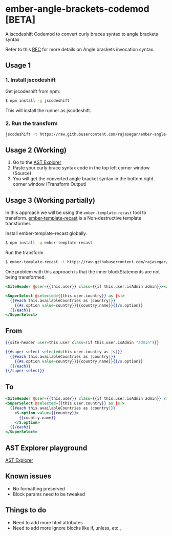 # ember-angle-brackets-codemod [BETA]
A jscodeshift Codemod to convert curly braces syntax to angle brackets syntax

Refer to this [RFC](https://github.com/emberjs/rfcs/blob/master/text/0311-angle-bracket-invocation.md) for more details on Angle brackets invocation syntax.

## Usage 1 

### 1. Install jscodeshift
Get jscodeshift from npm:

```sh
$ npm install -g jscodeshift
```
This will install the runner as jscodeshift.

### 2. Run the transform

```sh
jscodeshift -t https://raw.githubusercontent.com/rajasegar/ember-angle-brackets-codemods/master/transforms/angle-brackets-syntax.js --extensions=hbs app/templates
```


## Usage 2 (Working)

1. Go to the [AST Explorer](https://astexplorer.net/#/gist/b128d5545d7ccc52400b922f3b5010b4/571266d8c29cb8eb1bd5730c0c388526081cce46)
2. Paste your curly brace syntax code in the top left corner window (Source)
3. You will get the converted angle bracket syntax in the bottom right corner window (Transform Output)

## Usage 3 (Working partially)
In this approach we will be using the `ember-template-recast` tool  to transform.
[ember-template-recast](https://github.com/ember-template-lint/ember-template-recast) is a Non-destructive template transformer.

Install ember-template-recast globally.
```sh
$ npm install -g ember-template-recast
```

Run the transform
```sh
$ ember-template-recast -t https://raw.githubusercontent.com/rajasegar/ember-angle-brackets-codemods/master/transforms/etr-transform.js app/templates
```

One problem with this approach is that the inner blockStatements are not being transformed.

```hbs
<SiteHeader @user={{this.user}} class={{if this.user.isAdmin admin}}></SiteHeader>

<SuperSelect @selected={{this.user.country}} as |s|>
  {{#each this.availableCountries as |country|}}
    {{#s.option value=country}}{{country.name}}{{/s.option}}
  {{/each}}
</SuperSelect>
```



## From
```hbs
{{site-header user=this.user class=(if this.user.isAdmin "admin")}}

{{#super-select selected=this.user.country as |s|}}
  {{#each this.availableCountries as |country|}}
    {{#s.option value=country}}{{country.name}}{{/s.option}}
  {{/each}}
{{/super-select}}
```

## To
```hbs
<SiteHeader @user={{this.user}} class={{if this.user.isAdmin admin}} />
<SuperSelect @selected={{this.user.country}} as |s|>
  {{#each this.availableCountries as |country|}}
    <S.option value={{country}}>
      {{country.name}}
    </S.option>
  {{/each}}
</SuperSelect>
```

## AST Explorer playground
[AST Explorer](https://astexplorer.net/#/gist/b128d5545d7ccc52400b922f3b5010b4/571266d8c29cb8eb1bd5730c0c388526081cce46)

## Known issues
- No formatting preserved
- Block params need to be tweaked

## Things to do
- Need to add more html attributes
- Need to add more ignore blocks like if, unless, etc.,
